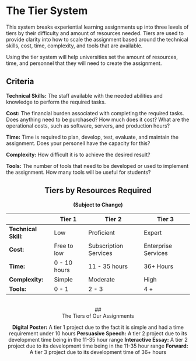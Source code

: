 # The Tier System

This system breaks experiential learning assignments up into three levels of tiers by their difficulty and amount of resources needed. Tiers are used to provide clarity into how to scale the assignment based around the technical skills, cost, time, complexity, and tools that are available.

Using the tier system will help universities set the amount of resources, time, and personnel that they will need to create the assignment.

## Criteria

**Technical Skills:**
The staff available with the needed abilities and knowledge to perform the required tasks.

**Cost:**
The financial burden associated with completing the required tasks. Does anything need to be purchased? How much does it cost? What are the operational costs, such as software, servers, and production hours?

**Time:**
Time is required to plan, develop, test, evaluate, and maintain the assignment. Does your personell have the capacity for this?

**Complexity:**
How difficult it is to achieve the desired result?

**Tools:**
The number of tools that need to be developed or used to implement the assignment. How many tools will be useful for students? 


## <center>Tiers by Resources Required

**<center>(Subject to Change)**

 |  | **Tier 1** | **Tier 2** | **Tier 3** | 
| --- | --- | --- | --- |
| **Technical Skill:** | Low | Proficient | Expert | 
| **Cost:** | Free to low | Subscription Services | Enterprise Services | 
| **Time:** | 0 - 10 hours | 11 - 35 hours | 36+ Hours | 
| **Complexity:** | Simple | Moderate | High | 
| **Tools:** | 0 - 1 | 2 - 3 | 4 + | 

<br>
## <center> The Tiers of Our Assignments 

  **Digital Poster:** 
  A tier 1 project due to the fact it is simple and had a time requirement under 10 hours
**Persuasive Speech:** 
A tier 2 project due to its development time being in the 11-35 hour range
**Interactive Essay:** 
A tier 2 project due to its development time being in the 11-35 hour range
**Forward:**
 A tier 3 project due to its development time of 36+ hours

